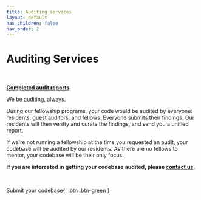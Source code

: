 ```yaml
---
title: Auditing services
layout: default
has_children: false
nav_order: 2
---
```



# Auditing Services

<br>

**[Completed audit reports](https://reports.yacademy.dev/)**

We be auditing, always.

During our fellowship programs, your code would be audited by everyone: residents, guest auditors, and fellows. Everyone submits their findings. Our residents will then verifty and curate the findings, and send you a unified report. 

If we're not running a fellowship at the time you requested an audit, your codebase will be audited by our residents. As there are no fellows to mentor, your codebase will be their only focus.


**If you are interested in getting your codebase audited, please [contact us](https://docs.google.com/forms/d/16EXT_Jbluw9wJIXK8GDLUafXFoYAgdw4-5mDpcUVIfI/viewform?edit_requested=true).**

<br>

<span class="fs-5"> [Submit your codebase](https://docs.google.com/forms/d/16EXT_Jbluw9wJIXK8GDLUafXFoYAgdw4-5mDpcUVIfI/viewform?edit_requested=true){: .btn .btn-green } </span> &nbsp;



